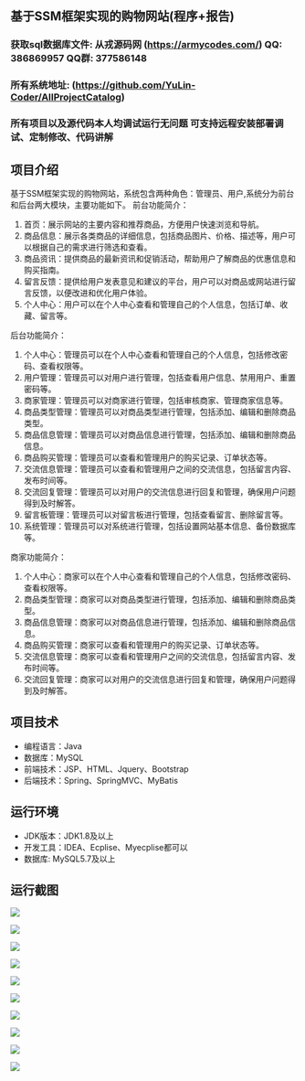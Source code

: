 ## 基于SSM框架实现的购物网站(程序+报告)

###  获取sql数据库文件: 从戎源码网 (https://armycodes.com/) QQ: 386869957 QQ群: 377586148
###  所有系统地址: (https://github.com/YuLin-Coder/AllProjectCatalog) 
###  所有项目以及源代码本人均调试运行无问题 可支持远程安装部署调试、定制修改、代码讲解

## 项目介绍
基于SSM框架实现的购物网站，系统包含两种角色：管理员、用户,系统分为前台和后台两大模块，主要功能如下。
前台功能简介：
1. 首页：展示网站的主要内容和推荐商品，方便用户快速浏览和导航。
2. 商品信息：展示各类商品的详细信息，包括商品图片、价格、描述等，用户可以根据自己的需求进行筛选和查看。
3. 商品资讯：提供商品的最新资讯和促销活动，帮助用户了解商品的优惠信息和购买指南。
4. 留言反馈：提供给用户发表意见和建议的平台，用户可以对商品或网站进行留言反馈，以便改进和优化用户体验。
5. 个人中心：用户可以在个人中心查看和管理自己的个人信息，包括订单、收藏、留言等。

后台功能简介：
1. 个人中心：管理员可以在个人中心查看和管理自己的个人信息，包括修改密码、查看权限等。
2. 用户管理：管理员可以对用户进行管理，包括查看用户信息、禁用用户、重置密码等。
3. 商家管理：管理员可以对商家进行管理，包括审核商家、管理商家信息等。
4. 商品类型管理：管理员可以对商品类型进行管理，包括添加、编辑和删除商品类型。
5. 商品信息管理：管理员可以对商品信息进行管理，包括添加、编辑和删除商品信息。
6. 商品购买管理：管理员可以查看和管理用户的购买记录、订单状态等。
7. 交流信息管理：管理员可以查看和管理用户之间的交流信息，包括留言内容、发布时间等。
8. 交流回复管理：管理员可以对用户的交流信息进行回复和管理，确保用户问题得到及时解答。
9. 留言板管理：管理员可以对留言板进行管理，包括查看留言、删除留言等。
10. 系统管理：管理员可以对系统进行管理，包括设置网站基本信息、备份数据库等。

商家功能简介：
1. 个人中心：商家可以在个人中心查看和管理自己的个人信息，包括修改密码、查看权限等。
2. 商品类型管理：商家可以对商品类型进行管理，包括添加、编辑和删除商品类型。
3. 商品信息管理：商家可以对商品信息进行管理，包括添加、编辑和删除商品信息。
4. 商品购买管理：商家可以查看和管理用户的购买记录、订单状态等。
5. 交流信息管理：商家可以查看和管理用户之间的交流信息，包括留言内容、发布时间等。
6. 交流回复管理：商家可以对用户的交流信息进行回复和管理，确保用户问题得到及时解答。

## 项目技术
- 编程语言：Java
- 数据库：MySQL
- 前端技术：JSP、HTML、Jquery、Bootstrap
- 后端技术：Spring、SpringMVC、MyBatis

## 运行环境
- JDK版本：JDK1.8及以上
- 开发工具：IDEA、Ecplise、Myecplise都可以
- 数据库: MySQL5.7及以上

## 运行截图
![](screenshot/1.png)

![](screenshot/2.png)

![](screenshot/3.png)

![](screenshot/4.png)

![](screenshot/5.png)

![](screenshot/6.png)

![](screenshot/7.png)

![](screenshot/8.png)

![](screenshot/9.png)

![](screenshot/10.png)